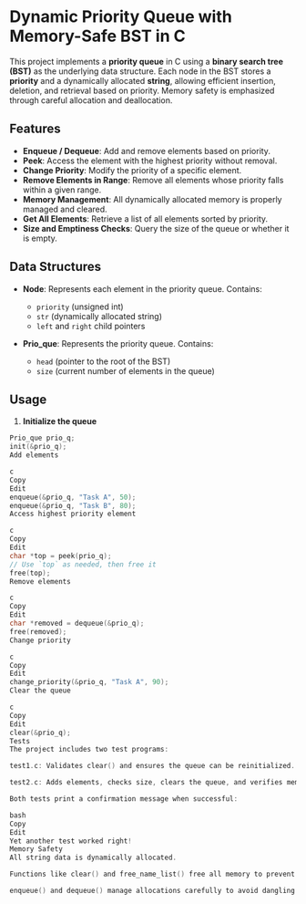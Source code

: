 # Dynamic Priority Queue with Memory-Safe BST in C

This project implements a **priority queue** in C using a **binary search tree (BST)** as the underlying data structure. Each node in the BST stores a **priority** and a dynamically allocated **string**, allowing efficient insertion, deletion, and retrieval based on priority. Memory safety is emphasized through careful allocation and deallocation.

## Features

- **Enqueue / Dequeue**: Add and remove elements based on priority.  
- **Peek**: Access the element with the highest priority without removal.  
- **Change Priority**: Modify the priority of a specific element.  
- **Remove Elements in Range**: Remove all elements whose priority falls within a given range.  
- **Memory Management**: All dynamically allocated memory is properly managed and cleared.  
- **Get All Elements**: Retrieve a list of all elements sorted by priority.  
- **Size and Emptiness Checks**: Query the size of the queue or whether it is empty.

## Data Structures

- **Node**: Represents each element in the priority queue. Contains:
  - `priority` (unsigned int)
  - `str` (dynamically allocated string)
  - `left` and `right` child pointers

- **Prio_que**: Represents the priority queue. Contains:
  - `head` (pointer to the root of the BST)
  - `size` (current number of elements in the queue)

## Usage

1. **Initialize the queue**
```c
Prio_que prio_q;
init(&prio_q);
Add elements

c
Copy
Edit
enqueue(&prio_q, "Task A", 50);
enqueue(&prio_q, "Task B", 80);
Access highest priority element

c
Copy
Edit
char *top = peek(prio_q);
// Use `top` as needed, then free it
free(top);
Remove elements

c
Copy
Edit
char *removed = dequeue(&prio_q);
free(removed);
Change priority

c
Copy
Edit
change_priority(&prio_q, "Task A", 90);
Clear the queue

c
Copy
Edit
clear(&prio_q);
Tests
The project includes two test programs:

test1.c: Validates clear() and ensures the queue can be reinitialized.

test2.c: Adds elements, checks size, clears the queue, and verifies memory safety.

Both tests print a confirmation message when successful:

bash
Copy
Edit
Yet another test worked right!
Memory Safety
All string data is dynamically allocated.

Functions like clear() and free_name_list() free all memory to prevent leaks.

enqueue() and dequeue() manage allocations carefully to avoid dangling pointers.
